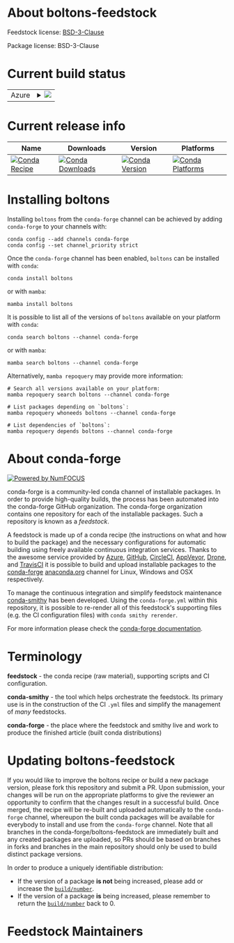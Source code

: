 About boltons-feedstock
=======================

Feedstock license: [BSD-3-Clause](https://github.com/conda-forge/boltons-feedstock/blob/main/LICENSE.txt)



Package license: BSD-3-Clause

Current build status
====================


<table>
    
  <tr>
    <td>Azure</td>
    <td>
      <details>
        <summary>
          <a href="https://dev.azure.com/conda-forge/feedstock-builds/_build/latest?definitionId=3742&branchName=main">
            <img src="https://dev.azure.com/conda-forge/feedstock-builds/_apis/build/status/boltons-feedstock?branchName=main">
          </a>
        </summary>
        <table>
          <thead><tr><th>Variant</th><th>Status</th></tr></thead>
          <tbody><tr>
              <td>linux_64_channel_targetsconda-forge_mainpython3.8.____cpython</td>
              <td>
                <a href="https://dev.azure.com/conda-forge/feedstock-builds/_build/latest?definitionId=3742&branchName=main">
                  <img src="https://dev.azure.com/conda-forge/feedstock-builds/_apis/build/status/boltons-feedstock?branchName=main&jobName=linux&configuration=linux%20linux_64_channel_targetsconda-forge_mainpython3.8.____cpython" alt="variant">
                </a>
              </td>
            </tr><tr>
              <td>linux_64_channel_targetsconda-forge_mainpython3.9.____cpython</td>
              <td>
                <a href="https://dev.azure.com/conda-forge/feedstock-builds/_build/latest?definitionId=3742&branchName=main">
                  <img src="https://dev.azure.com/conda-forge/feedstock-builds/_apis/build/status/boltons-feedstock?branchName=main&jobName=linux&configuration=linux%20linux_64_channel_targetsconda-forge_mainpython3.9.____cpython" alt="variant">
                </a>
              </td>
            </tr><tr>
              <td>osx_64_channel_targetsconda-forge_mainpython3.8.____cpython</td>
              <td>
                <a href="https://dev.azure.com/conda-forge/feedstock-builds/_build/latest?definitionId=3742&branchName=main">
                  <img src="https://dev.azure.com/conda-forge/feedstock-builds/_apis/build/status/boltons-feedstock?branchName=main&jobName=osx&configuration=osx%20osx_64_channel_targetsconda-forge_mainpython3.8.____cpython" alt="variant">
                </a>
              </td>
            </tr><tr>
              <td>osx_64_channel_targetsconda-forge_mainpython3.9.____cpython</td>
              <td>
                <a href="https://dev.azure.com/conda-forge/feedstock-builds/_build/latest?definitionId=3742&branchName=main">
                  <img src="https://dev.azure.com/conda-forge/feedstock-builds/_apis/build/status/boltons-feedstock?branchName=main&jobName=osx&configuration=osx%20osx_64_channel_targetsconda-forge_mainpython3.9.____cpython" alt="variant">
                </a>
              </td>
            </tr><tr>
              <td>win_64_channel_targetsconda-forge_mainpython3.8.____cpython</td>
              <td>
                <a href="https://dev.azure.com/conda-forge/feedstock-builds/_build/latest?definitionId=3742&branchName=main">
                  <img src="https://dev.azure.com/conda-forge/feedstock-builds/_apis/build/status/boltons-feedstock?branchName=main&jobName=win&configuration=win%20win_64_channel_targetsconda-forge_mainpython3.8.____cpython" alt="variant">
                </a>
              </td>
            </tr><tr>
              <td>win_64_channel_targetsconda-forge_mainpython3.9.____cpython</td>
              <td>
                <a href="https://dev.azure.com/conda-forge/feedstock-builds/_build/latest?definitionId=3742&branchName=main">
                  <img src="https://dev.azure.com/conda-forge/feedstock-builds/_apis/build/status/boltons-feedstock?branchName=main&jobName=win&configuration=win%20win_64_channel_targetsconda-forge_mainpython3.9.____cpython" alt="variant">
                </a>
              </td>
            </tr>
          </tbody>
        </table>
      </details>
    </td>
  </tr>
</table>

Current release info
====================

| Name | Downloads | Version | Platforms |
| --- | --- | --- | --- |
| [![Conda Recipe](https://img.shields.io/badge/recipe-boltons-green.svg)](https://anaconda.org/conda-forge/boltons) | [![Conda Downloads](https://img.shields.io/conda/dn/conda-forge/boltons.svg)](https://anaconda.org/conda-forge/boltons) | [![Conda Version](https://img.shields.io/conda/vn/conda-forge/boltons.svg)](https://anaconda.org/conda-forge/boltons) | [![Conda Platforms](https://img.shields.io/conda/pn/conda-forge/boltons.svg)](https://anaconda.org/conda-forge/boltons) |

Installing boltons
==================

Installing `boltons` from the `conda-forge` channel can be achieved by adding `conda-forge` to your channels with:

```
conda config --add channels conda-forge
conda config --set channel_priority strict
```

Once the `conda-forge` channel has been enabled, `boltons` can be installed with `conda`:

```
conda install boltons
```

or with `mamba`:

```
mamba install boltons
```

It is possible to list all of the versions of `boltons` available on your platform with `conda`:

```
conda search boltons --channel conda-forge
```

or with `mamba`:

```
mamba search boltons --channel conda-forge
```

Alternatively, `mamba repoquery` may provide more information:

```
# Search all versions available on your platform:
mamba repoquery search boltons --channel conda-forge

# List packages depending on `boltons`:
mamba repoquery whoneeds boltons --channel conda-forge

# List dependencies of `boltons`:
mamba repoquery depends boltons --channel conda-forge
```


About conda-forge
=================

[![Powered by
NumFOCUS](https://img.shields.io/badge/powered%20by-NumFOCUS-orange.svg?style=flat&colorA=E1523D&colorB=007D8A)](https://numfocus.org)

conda-forge is a community-led conda channel of installable packages.
In order to provide high-quality builds, the process has been automated into the
conda-forge GitHub organization. The conda-forge organization contains one repository
for each of the installable packages. Such a repository is known as a *feedstock*.

A feedstock is made up of a conda recipe (the instructions on what and how to build
the package) and the necessary configurations for automatic building using freely
available continuous integration services. Thanks to the awesome service provided by
[Azure](https://azure.microsoft.com/en-us/services/devops/), [GitHub](https://github.com/),
[CircleCI](https://circleci.com/), [AppVeyor](https://www.appveyor.com/),
[Drone](https://cloud.drone.io/welcome), and [TravisCI](https://travis-ci.com/)
it is possible to build and upload installable packages to the
[conda-forge](https://anaconda.org/conda-forge) [anaconda.org](https://anaconda.org/)
channel for Linux, Windows and OSX respectively.

To manage the continuous integration and simplify feedstock maintenance
[conda-smithy](https://github.com/conda-forge/conda-smithy) has been developed.
Using the ``conda-forge.yml`` within this repository, it is possible to re-render all of
this feedstock's supporting files (e.g. the CI configuration files) with ``conda smithy rerender``.

For more information please check the [conda-forge documentation](https://conda-forge.org/docs/).

Terminology
===========

**feedstock** - the conda recipe (raw material), supporting scripts and CI configuration.

**conda-smithy** - the tool which helps orchestrate the feedstock.
                   Its primary use is in the construction of the CI ``.yml`` files
                   and simplify the management of *many* feedstocks.

**conda-forge** - the place where the feedstock and smithy live and work to
                  produce the finished article (built conda distributions)


Updating boltons-feedstock
==========================

If you would like to improve the boltons recipe or build a new
package version, please fork this repository and submit a PR. Upon submission,
your changes will be run on the appropriate platforms to give the reviewer an
opportunity to confirm that the changes result in a successful build. Once
merged, the recipe will be re-built and uploaded automatically to the
`conda-forge` channel, whereupon the built conda packages will be available for
everybody to install and use from the `conda-forge` channel.
Note that all branches in the conda-forge/boltons-feedstock are
immediately built and any created packages are uploaded, so PRs should be based
on branches in forks and branches in the main repository should only be used to
build distinct package versions.

In order to produce a uniquely identifiable distribution:
 * If the version of a package **is not** being increased, please add or increase
   the [``build/number``](https://docs.conda.io/projects/conda-build/en/latest/resources/define-metadata.html#build-number-and-string).
 * If the version of a package **is** being increased, please remember to return
   the [``build/number``](https://docs.conda.io/projects/conda-build/en/latest/resources/define-metadata.html#build-number-and-string)
   back to 0.

Feedstock Maintainers
=====================


